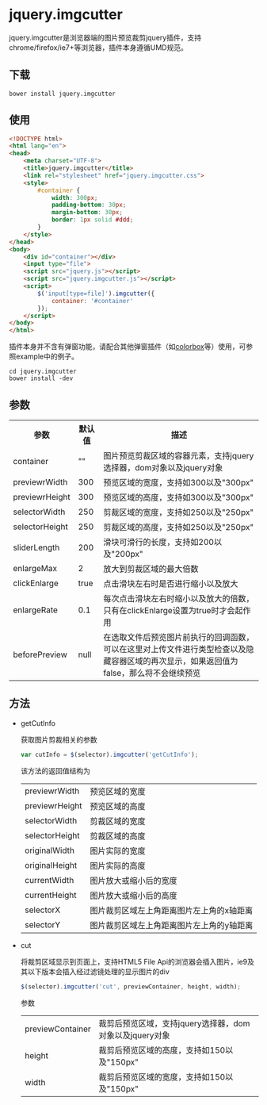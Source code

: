# jquery.imgcutter
jquery.imgcutter是浏览器端的图片预览裁剪jquery插件，支持chrome/firefox/ie7+等浏览器，插件本身遵循UMD规范。

## 下载

```
bower install jquery.imgcutter
```

## 使用

```html
<!DOCTYPE html>
<html lang="en">
<head>
    <meta charset="UTF-8">
    <title>jquery.imgcutter</title>
    <link rel="stylesheet" href="jquery.imgcutter.css">
    <style>
        #container {
            width: 300px;
            padding-bottom: 30px;
            margin-bottom: 30px;
            border: 1px solid #ddd;
        }
    </style>
</head>
<body>
    <div id="container"></div>
    <input type="file">
    <script src="jquery.js"></script>
    <script src="jquery.imgcutter.js"></script>
    <script>
        $('input[type=file]').imgcutter({
            container: '#container'
        });
    </script>
</body>
</html>

```
插件本身并不含有弹窗功能，请配合其他弹窗插件（如[colorbox](https://github.com/jackmoore/colorbox)等）使用，可参照example中的例子。

```
cd jquery.imgcutter
bower install -dev
```

## 参数
<table>
    <tr>
        <th>参数</th>
        <th>默认值</th>
        <th>描述</th>
    </tr>
    <tr>
        <td>container</td>
        <td>""</td>
        <td>图片预览剪裁区域的容器元素，支持jquery选择器，dom对象以及jquery对象</td>
    </tr>
    <tr>
        <td>previewrWidth</td>
        <td>300</td>
        <td>预览区域的宽度，支持如300以及"300px"</td>
    </tr>
    <tr>
        <td>previewrHeight</td>
        <td>300</td>
        <td>预览区域的高度，支持如300以及"300px"</td>
    </tr>
    <tr>
        <td>selectorWidth</td>
        <td>250</td>
        <td>剪裁区域的宽度，支持如250以及"250px"</td>
    </tr>
    <tr>
        <td>selectorHeight</td>
        <td>250</td>
        <td>剪裁区域的高度，支持如250以及"250px"</td>
    </tr>
    <tr>
        <td>sliderLength</td>
        <td>200</td>
        <td>滑块可滑行的长度，支持如200以及"200px"</td>
    </tr>
    <tr>
        <td>enlargeMax</td>
        <td>2</td>
        <td>放大到剪裁区域的最大倍数</td>
    </tr>
    <tr>
        <td>clickEnlarge</td>
        <td>true</td>
        <td>点击滑块左右时是否进行缩小以及放大</td>
    </tr>
    <tr>
        <td>enlargeRate</td>
        <td>0.1</td>
        <td>每次点击滑块左右时缩小以及放大的倍数，只有在clickEnlarge设置为true时才会起作用</td>
    </tr>
    <tr>
        <td>beforePreview</td>
        <td>null</td>
        <td>在选取文件后预览图片前执行的回调函数，可以在这里对上传文件进行类型检查以及隐藏容器区域的再次显示，如果返回值为false，那么将不会继续预览</td>
    </tr>
</table>

## 方法

* getCutInfo

	获取图片剪裁相关的参数
	
	```javascript
	var cutInfo = $(selector).imgcutter('getCutInfo');
	```
	该方法的返回值结构为
	
	<table>
	    <tr>
	        <td>previewrWidth</td>
	        <td>预览区域的宽度</td>
	    </tr>
	    <tr>
	        <td>previewrHeight</td>
	        <td>预览区域的高度</td>
	    </tr>
	    <tr>
	        <td>selectorWidth</td>
	        <td>剪裁区域的宽度</td>
	    </tr>
	    <tr>
	        <td>selectorHeight</td>
	        <td>剪裁区域的高度</td>
	    </tr>
	    <tr>
	        <td>originalWidth</td>
	        <td>图片实际的宽度</td>
	    </tr>
	    <tr>
	        <td>originalHeight</td>
	        <td>图片实际的高度</td>
	    </tr>
	    <tr>
	        <td>currentWidth</td>
	        <td>图片放大或缩小后的宽度</td>
	    </tr>
	    <tr>
	        <td>currentHeight</td>
	        <td>图片放大或缩小后的高度</td>
	    </tr>
	    <tr>
	        <td>selectorX</td>
	        <td>图片裁剪区域左上角距离图片左上角的x轴距离</td>
	    </tr>
	    <tr>
	        <td>selectorY</td>
	        <td>图片裁剪区域左上角距离图片左上角的y轴距离</td>
	    </tr>
	</table>

* cut
	
	将裁剪区域显示到页面上，支持HTML5 File Api的浏览器会插入图片，ie9及其以下版本会插入经过滤镜处理的显示图片的div
	
	```javascript
	$(selector).imgcutter('cut', previewContainer, height, width);
	```
	参数
	
    <table>
        <tr>
            <td>previewContainer</td>
            <td>裁剪后预览区域，支持jquery选择器，dom对象以及jquery对象</td>
        </tr>
        <tr>
            <td>height</td>
            <td>裁剪后预览区域的高度，支持如150以及"150px"</td>
        </tr>
        <tr>
            <td>width</td>
            <td>裁剪后预览区域的宽度，支持如150以及"150px"</td>
        </tr>
    </table>
